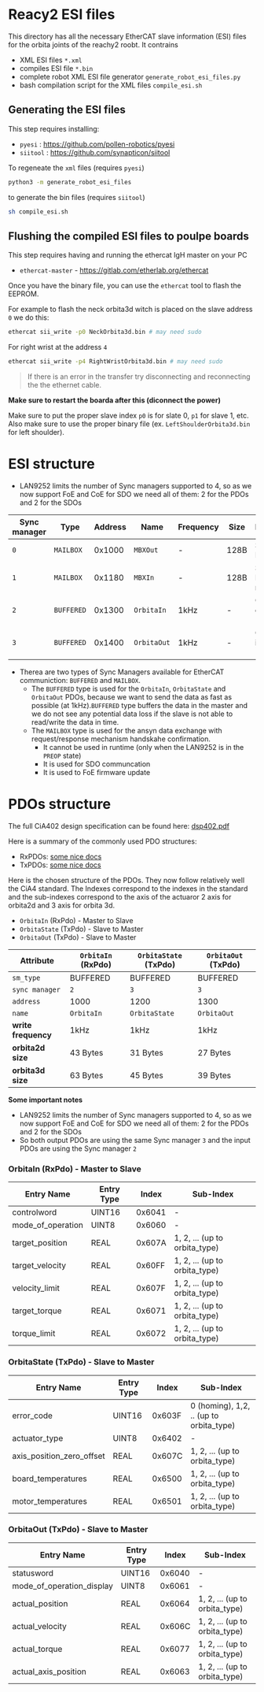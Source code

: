 # Reacy2 ESI files

This directory has all the necessary EtherCAT slave information (ESI) files for the orbita joints of the reachy2 roobt. 
It contrains
- XML ESI files `*.xml`
- compiles ESI file `*.bin`
- complete robot XML ESI file generator `generate_robot_esi_files.py`
- bash compilation script for the XML files `compile_esi.sh`

## Generating the ESI files 

This step requires installing: 
- `pyesi` : https://github.com/pollen-robotics/pyesi
- `siitool` : https://github.com/synapticon/siitool

To regeneate the `xml` files  (requires `pyesi`)
```bash
python3 -m generate_robot_esi_files
```

to generate the bin files (requires `siitool`)
```bash
sh compile_esi.sh
```

## Flushing the compiled ESI files to poulpe boards

This step requires having and running the ethercat IgH master on your PC
- `ethercat-master` - https://gitlab.com/etherlab.org/ethercat

Once you have the binary file, you can use the `ethercat` tool to flash the EEPROM. 

For example to flash the neck orbita3d witch is placed on the slave address `0` we do this:

```bash
ethercat sii_write -p0 NeckOrbita3d.bin # may need sudo
```
For right wrist at the address `4`
```bash
ethercat sii_write -p4 RightWristOrbita3d.bin # may need sudo
```

> If there is an error in the transfer try disconnecting and reconnecting the the ethernet cable.


**Make sure to restart the boarda after this (diconnect the power)**

Make sure to put the proper slave index `p0` is for slate 0, `p1` for slave 1, etc.
Also make sure to use the proper binary file (ex. `LeftShoulderOrbita3d.bin` for left shoulder).


# ESI structure

-  LAN9252 limits the number of Sync managers supported to 4, so as we now support FoE and CoE for SDO we need all of them: 2 for the PDOs and 2 for the SDOs

Sync manager | Type | Address | Name | Frequency | Size | Description
--- | --- | --- | --- | --- | --- | ---
`0` | `MAILBOX` | 0x1000 | `MBXOut` | - | 128B | SDO and FoE request
`1` | `MAILBOX` | 0x1180 | `MBXIn` | - | 128B | SDO and FoE respense
`2` | `BUFFERED` | 0x1300 | `OrbitaIn` | 1kHz | - | Orbita PDO outputs at 1kHz
`3` | `BUFFERED` | 0x1400 | `OrbitaOut` | 1kHz | - | Orbita PDO inputs at 1kHz

- Therea are two types of Sync Managers available for EtherCAT communiction: `BUFFERED` and `MAILBOX`. 
    - The `BUFFERED` type is used for the `OrbitaIn`, `OrbitaState` and `OrbitaOut` PDOs, because we want to send the data as fast as possible (at 1kHz).`BUFFERED` type buffers the data in the master and we do not see any potential data loss if the slave is not able to read/write the data in time. 
    - The `MAILBOX` type is used for the ansyn data exchange with request/response mechanism handskahe confirmation. 
        - It cannot be used in runtime (only when the LAN9252 is in the `PREOP` state)
        - It is used for SDO communcation
        - It is used to FoE firmware update


# PDOs structure

The full CiA402 design specification can be found here: [dsp402.pdf](../../docs/images/dsp402.pdf)

Here is a summary of the commonly used PDO structures:
- RxPDOs: [some nice docs](https://doc.synapticon.com/node/sw5.1/object_dict/pdo/rxpdo.html)
- TxPDOs: [some nice docs](https://doc.synapticon.com/node/sw5.1/object_dict/pdo/txpdo.html?tocpath=Software%20Reference%205.1%7CProcess%20Data%20Objects%20(PDO)%7C_____2)

Here is the chosen structure of the PDOs. They now follow relatively well the CiA4 standard. 
The Indexes correspond to the indexes in the standard and the sub-indexes correspond to the axis of the actuaror 2 axis for orbita2d and 3 axis for orbita 3d.

- `OrbitaIn` (RxPdo) - Master to Slave
- `OrbitaState` (TxPdo) - Slave to Master
- `OrbitaOut` (TxPdo) - Slave to Master


| Attribute | `OrbitaIn` (RxPdo) | `OrbitaState` (TxPdo) | `OrbitaOut` (TxPdo)
| --- | --- | --- | --- |
| `sm_type` | BUFFERED | BUFFERED |  BUFFERED |
| `sync manager` | `2` | `3` | `3`
| `address` | 1000 | 1200 | 1300 | 
| `name` | `OrbitaIn` |  `OrbitaState` |  `OrbitaOut` |
| **write frequency** | 1kHz | 1kHz |  1kHz |
| **orbita2d size** | 43 Bytes | 31 Bytes | 27 Bytes |
| **orbita3d size** | 63 Bytes | 45 Bytes | 39 Bytes |

**Some important notes** 
- LAN9252 limits the number of Sync managers supported to 4, so as we now support FoE and CoE for SDO we need all of them: 2 for the PDOs and 2 for the SDOs
- So both output PDOs are using the same Sync manager `3` and the input PDOs are using the Sync manager `2`

### OrbitaIn (RxPdo)  - Master to Slave

| Entry Name | Entry Type | Index | Sub-Index | 
| --- | --- | --- | --- |
| controlword | UINT16 | 0x6041 | - |
| mode_of_operation | UINT8 | 0x6060 | - |
| target_position | REAL | 0x607A | 1, 2, ... (up to orbita_type) |
| target_velocity | REAL | 0x60FF | 1, 2, ... (up to orbita_type) |
| velocity_limit | REAL | 0x607F | 1, 2, ... (up to orbita_type) |
| target_torque | REAL | 0x6071 | 1, 2, ... (up to orbita_type) |
| torque_limit | REAL | 0x6072 | 1, 2, ... (up to orbita_type) |

### OrbitaState (TxPdo)  - Slave to Master

| Entry Name | Entry Type | Index | Sub-Index |
| --- | --- | --- | --- |
| error_code | UINT16 | 0x603F | 0 (homing), 1,2, .. (up to orbita_type) |
| actuator_type | UINT8 | 0x6402 | - |
| axis_position_zero_offset | REAL | 0x607C | 1, 2, ... (up to orbita_type) |
| board_temperatures | REAL | 0x6500 | 1, 2, ... (up to orbita_type) |
| motor_temperatures | REAL | 0x6501 | 1, 2, ... (up to orbita_type) |

### OrbitaOut (TxPdo) - Slave to Master



| Entry Name | Entry Type | Index | Sub-Index |
| --- | --- | --- | --- |
| statusword | UINT16 | 0x6040 | - |
| mode_of_operation_display | UINT8 | 0x6061 | - |
| actual_position | REAL | 0x6064 | 1, 2, ... (up to orbita_type) |
| actual_velocity | REAL | 0x606C | 1, 2, ... (up to orbita_type) |
| actual_torque | REAL | 0x6077 | 1, 2, ... (up to orbita_type) |
| actual_axis_position | REAL | 0x6063 | 1, 2, ... (up to orbita_type) |
